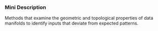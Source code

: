 ### Mini Description

Methods that examine the geometric and topological properties of data manifolds to identify inputs that deviate from expected patterns.
